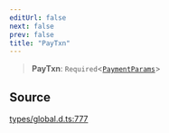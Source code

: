 ```yaml
---
editUrl: false
next: false
prev: false
title: "PayTxn"
---
```


> **PayTxn**: `Required`\<[`PaymentParams`](../interfaces/PaymentParams.md)\>

## Source

[types/global.d.ts:777](https://github.com/algorandfoundation/tealscript/blob/18ba30a9/types/global.d.ts#L777)
